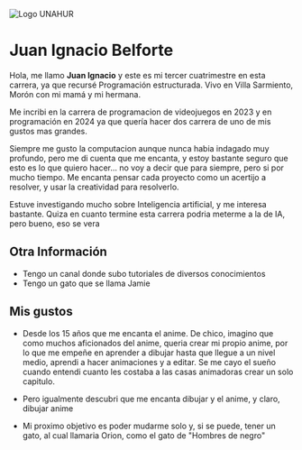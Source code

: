 ![Logo UNAHUR](./UNAHUR.png)

# Juan Ignacio Belforte

Hola, me llamo **Juan Ignacio** y este es mi tercer cuatrimestre en esta carrera, ya que recursé Programación estructurada. Vivo en Villa Sarmiento, Morón con mi mamá y mi hermana.

Me incribi en la carrera de programacion de videojuegos en 2023 y en programación en 2024 ya que quería hacer dos carrera de uno de mis gustos mas grandes. 

Siempre me gusto la computacion aunque nunca habia indagado muy profundo, pero me di cuenta que me encanta, y estoy bastante seguro que esto es lo que quiero hacer... no voy a decir que para siempre, pero si por mucho tiempo. Me encanta pensar cada proyecto como un acertijo a resolver, y usar la creatividad para resolverlo.

Estuve investigando mucho sobre Inteligencia artificial, y me interesa bastante.  Quiza en cuanto termine esta carrera podria meterme a la de IA, pero bueno, eso se vera

## Otra Información
- Tengo un canal donde subo tutoriales de diversos conocimientos 
- Tengo un gato que se llama Jamie

## Mis gustos

- Desde los 15 años que me encanta el anime. De chico, imagino que como muchos aficionados del anime, queria crear mi propio anime, por lo que me empeñe en aprender a dibujar hasta que llegue a un nivel medio, aprendi a hacer animaciones y a editar. Se me cayo el sueño cuando entendi cuanto les costaba a las casas animadoras crear un solo capitulo. 

- Pero igualmente descubri que me encanta dibujar y el anime, y claro, dibujar anime

- Mi proximo objetivo es poder mudarme solo y, si se puede, tener un gato, al cual llamaria Orion, como el gato de "Hombres de negro"
